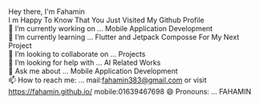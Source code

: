 Hey there, I'm Fahamin  
I m Happy To Know That You Just Visited My Github Profile  
🔭 I’m currently working on ... Mobile Application Development  
🌱 I’m currently learning ... Flutter and Jetpack Composse For My Next Project  
👯 I’m looking to collaborate on ... Projects  
🤔 I’m looking for help with ... AI Related Works  
💬 Ask me about ... Mobile Application Development  
📫 How to reach me: ... mail:fahamin383@gmail.com or visit https://fahamin.github.io/ mobile:01639467698 
😄 Pronouns: ... FAHAMIN
